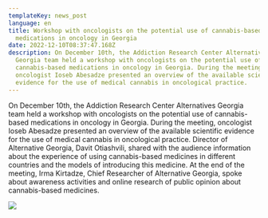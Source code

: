 ```yaml
---
templateKey: news_post
language: en
title: Workshop with oncologists on the potential use of cannabis-based
  medications in oncology in Georgia
date: 2022-12-10T08:37:47.168Z
description: On December 10th, the Addiction Research Center Alternatives
  Georgia team held a workshop with oncologists on the potential use of
  cannabis-based medications in oncology in Georgia. During the meeting,
  oncologist Ioseb Abesadze presented an overview of the available scientific
  evidence for the use of medical cannabis in oncological practice.
---
```

On December 10th, the Addiction Research Center Alternatives Georgia team held a workshop with oncologists on the potential use of cannabis-based medications in oncology in Georgia. During the meeting, oncologist Ioseb Abesadze presented an overview of the available scientific evidence for the use of medical cannabis in oncological practice. Director of Alternative Georgia, Davit Otiashvili, shared with the audience information about the experience of using cannabis-based medicines in different countries and the models of introducing this medicine. At the end of the meeting, Irma Kirtadze, Chief Researcher of Alternative Georgia, spoke about awareness activities and online research of public opinion about cannabis-based medicines.

![](/media/uploads/10-დეკ-შეხვ.jpg)

</div>